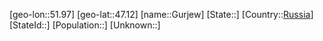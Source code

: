 ﻿---
location: [47.12,51.97]
type: City
tags:
- geo/City


SpocWebEntityId: 30642
isDeleted: false
confidential: public

---
[geo-lon::51.97]
[geo-lat::47.12]
[name::Gurjew]
[State::]
[Country::[Russia](geo/Continent/Europe/Russia.md)]
[StateId::]
[Population::]
[Unknown::]

